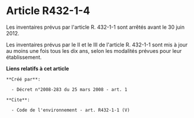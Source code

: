 # Article R432-1-4

Les inventaires prévus par l'article R. 432-1-1 sont arrêtés avant le 30 juin 2012. 

Les inventaires prévus par le II et le III de l'article R. 432-1-1 sont mis à jour au moins une fois tous les dix ans, selon
les modalités prévues pour leur établissement.

**Liens relatifs à cet article**

	**Créé par**:

	  - Décret n°2008-283 du 25 mars 2008 - art. 1

	**Cite**:

	  - Code de l'environnement - art. R432-1-1 (V)
